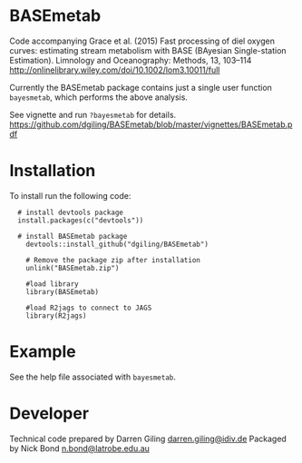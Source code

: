 <!-- README.md is generated from README.Rmd. Please edit that file -->
BASEmetab
=========

Code accompanying Grace et al. (2015) Fast processing of diel oxygen curves: estimating stream metabolism with BASE (BAyesian Single-station Estimation). Limnology and Oceanography: Methods, 13, 103–114 <http://onlinelibrary.wiley.com/doi/10.1002/lom3.10011/full>

Currently the BASEmetab package contains just a single user function `bayesmetab`, which performs the above analysis.

See vignette and run `?bayesmetab` for details.
<https://github.com/dgiling/BASEmetab/blob/master/vignettes/BASEmetab.pdf>

Installation
============

To install run the following code:

      # install devtools package
      install.packages(c("devtools"))

      # install BASEmetab package
        devtools::install_github("dgiling/BASEmetab")

        # Remove the package zip after installation
        unlink("BASEmetab.zip")
        
        #load library
        library(BASEmetab)
        
        #load R2jags to connect to JAGS
        library(R2jags)

Example
=======

See the help file associated with `bayesmetab`.

Developer
=========

Technical code prepared by Darren Giling <darren.giling@idiv.de> Packaged by Nick Bond <n.bond@latrobe.edu.au>
